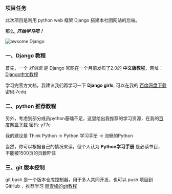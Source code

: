 ### 项目任务

此次项目是利用 python web 框架 Django 搭建本社团网站的后端。  

那么, **_开始学习吧！_**

![awsome Django](https://ss1.bdstatic.com/70cFuXSh_Q1YnxGkpoWK1HF6hhy/it/u=117644695,2788608574&fm=27&gp=0.jpg)

### 一、Django 教程

首先，一个 _好消息_ 是 Django 官网在一个月前发布了2.0的 __中文版教程__，网址：[Django中文教程](https://docs.djangoproject.com/zh-hans/2.0/intro/)

学习完官方文档，我建议我们再学习一下 __Django girls__, 可以在我的 [百度网盘下载](https://pan.baidu.com/s/1k-kvAL7mKP_Ws4usL60_TQ) 密码:7cdq

### 二、python 推荐教程

另外，考虑到部分成员python基础不足，这里给出我推荐的学习资源，在我的[百度网盘下载](https://pan.baidu.com/s/1EjwSv2AsEtZJwpB_a1GJzA ) 密码: y77c

我的建议是 Think Python -> Python 学习手册 -> 流畅的Python

当然，你可以根据自己的情况来读，但个人认为 **Python学习手册** 是必读书目，不能被1500页的页数吓住

### 三、git 版本控制

git bash 是一个版本仓库控制器，用于多人共同开发，也可以 push 项目到 GitHub ，推荐学习 [廖雪峰的git教程](http://www.liaoxuefeng.com/wiki/0013739516305929606dd18361248578c67b8067c8c017b000)
